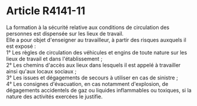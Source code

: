 # Article R4141-11

  
La formation à la sécurité relative aux conditions de circulation des personnes est dispensée sur les lieux de travail.   
Elle a pour objet d'enseigner au travailleur, à partir des risques auxquels il est exposé :   
1° Les règles de circulation des véhicules et engins de toute nature sur les lieux de travail et dans l'établissement ;   
2° Les chemins d'accès aux lieux dans lesquels il est appelé à travailler ainsi qu'aux locaux sociaux ;   
3° Les issues et dégagements de secours à utiliser en cas de sinistre ;   
4° Les consignes d'évacuation, en cas notamment d'explosion, de dégagements accidentels de gaz ou liquides inflammables ou toxiques, si la nature des activités exercées le justifie.